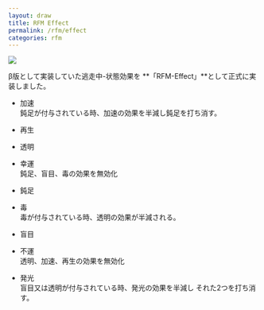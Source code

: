 ```yaml
---
layout: draw
title: RFM Effect
permalink: /rfm/effect
categories: rfm
---
```



<a><img src="{{site.baseurl}}/public/images/effect1.0.png"></a>

β版として実装していた逃走中-状態効果を
**「RFM-Effect」**として正式に実装しました。

+ 加速  
鈍足が付与されている時、加速の効果を半減し鈍足を打ち消す。
  
+ 再生

+ 透明

+ 幸運  
鈍足、盲目、毒の効果を無効化

+ 鈍足

+ 毒  
毒が付与されている時、透明の効果が半減される。

+ 盲目  

+ 不運  
透明、加速、再生の効果を無効化

+ 発光  
盲目又は透明が付与されている時、発光の効果を半減し
それた2つを打ち消す。




